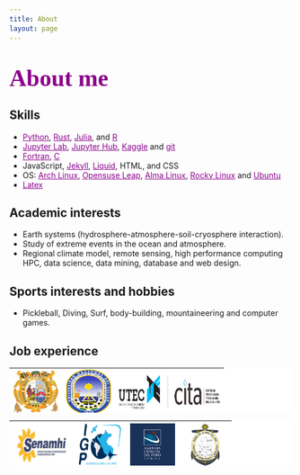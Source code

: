 ```yaml
---
title: About
layout: page
---
```

<!--![Profile Image]({{ site.url }}/{{ site.picture }}) -->

<H1 align="left"><span style="font-family:Times New Roman;font-size:150%;color:darkmagenta"><b>About me</b></span> </H1>
<h2>Skills</h2>

<ul class="skills">
	<li><a href="https://www.python.org/" style="color:darkmagenta">Python</a>, <a href="https://www.rust-lang.org/" style="color:darkmagenta">Rust</a>, <a href="https://julialang.org/" style="color:darkmagenta">Julia</a>, and <a href="https://www.rstudio.com/" style="color:darkmagenta">R</a></li>
	<li><a href="https://jupyter.org/" style="color:darkmagenta">Jupyter Lab</a>, <a href="https://jupyter.org/hub" style="color:darkmagenta">Jupyter Hub</a>, <a href="https://www.kaggle.com/" style="color:darkmagenta">Kaggle</a> and <a href="https://git-scm.com/" style="color:darkmagenta">git</a></li>
	<li><a href="https://fortran-lang.org/" style="color:darkmagenta">Fortran</a>, <a href="https://www.gnu.org/software/gcc/" style="color:darkmagenta">C</a></li>
	<li> JavaScript, <a href="https://jekyllrb.com/" style="color:darkmagenta">Jekyll</a>, <a href="https://shopify.github.io/liquid/basics/introduction/" style="color:darkmagenta">Liquid</a>, HTML, and CSS</li>
	<li>OS: <a href="https://archlinux.org/" style="color:darkmagenta">Arch Linux</a>, <a href="https://get.opensuse.org/" style="color:darkmagenta">Opensuse Leap</a>, <a href="https://almalinux.org/" style="color:darkmagenta">Alma Linux</a>, <a href="https://rockylinux.org/" style="color:darkmagenta">Rocky Linux</a> and <a href="https://ubuntu.com/" style="color:darkmagenta">Ubuntu</a></li>
    <li><a href="https://www.latex-project.org/" style="color:darkmagenta">Latex</a></li>
</ul>

<h2>Academic interests</h2>
<ul class="Academic interests">
	<li>Earth systems (hydrosphere-atmosphere-soil-cryosphere interaction).</li>
	<li>Study of extreme events in the ocean and atmosphere.</li>
	<li>Regional climate model, remote sensing, high performance computing
	    HPC, data science, data mining, database and web design.</li>
</ul>

<h2>Sports interests and hobbies</h2>
<ul class="Sports interests">
	<li>Pickleball, Diving, Surf, body-building, mountaineering and computer games.</li>
</ul>

<h2>Job experience</h2>
<!--
<a href="https://www.dhn.mil.pe/"><img src="/assets/images/dhn_logo.png" alt="DHN" style="width:80px;height:80px;"></a>
<a href="https://www.unmsm.edu.pe/"><img src="/assets/images/unmsm_logo.jpg" alt="UNSMS" style="width:80px;height:80px;"></a>
<a href="https://www.gob.pe/igp"><img src="/assets/images/igp_logo.png" alt="IGP" style="width:80px;height:80px;"></a>
<a href="https://www.gob.pe/senamhi"><img src="/assets/images/senamhi_logo.jpg" alt="SENAMHI" style="width:80px;height:80px;"></a>
<a href="https://cita.utec.edu.pe/"><img src="/assets/images/utec_logo.png" alt="UTEC" style="width:110px;height:30px;"></a>
-->
 <table align="center" width="350" height="80" cellspacing="0" cellpadding="0" border="0" bgcolor="#FFFFFF">
  <tr ALIGN=center style="font-family:Times New Roman;color:#FFFFFF">
    <td><a href="https://www.unmsm.edu.pe/"><img src="/assets/images/unmsm_logo.jpg" alt="UNSMS" style="width:80px;height:75px;"></a></td>
    <td><a href="https://unac.edu.pe/"><img src="/assets/images/unac.png" alt="UNAC" style="width:80px;height:80px;"></a></td>
    <td><a href="https://cita.utec.edu.pe/"><img src="/assets/images/utec_logo.png" alt="UTEC" style="width:180px;height:60px;"></a></td>
   <!-- <td><a href="https://cs.utec.edu.pe/khipu/#/index"><img src="/assets/images/khipu_logo.png" alt="KHIPU" style="width:80px;height:80px;"></a></td>-->
  </tr>
 </table> 

 <table align="center" width="350" height="80" cellspacing="0" cellpadding="0" border="0" bgcolor="#FFFFFF">
  <tr ALIGN=center style="font-family:Times New Roman;color:#FFFFFF">
    <td><a href="https://www.gob.pe/senamhi"><img src="/assets/images/senamhi_logo.jpg" alt="SENAMHI" style="width:100px;height:80px;"></a></td>
    <td><a href="https://www.gob.pe/igp"><img src="/assets/images/igp_logo.png" alt="IGP" style="width:80px;height:75px;"></a></td>
    <td><a href="https://www.gob.pe/conida"><img src="/assets/images/conida.png" alt="CONIDA" style="width:80px;height:75px;"></a></td>
    <td><a href="https://www.dhn.mil.pe/"><img src="/assets/images/dhn_logo.png" alt="DHN" style="width:80px;height:75px;"></a></td>
  </tr>
 </table> 
